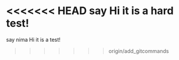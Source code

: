 <<<<<<< HEAD
say Hi
it is a hard test!
=======
say nima Hi
it is a test!
>>>>>>> origin/add_gitcommands
